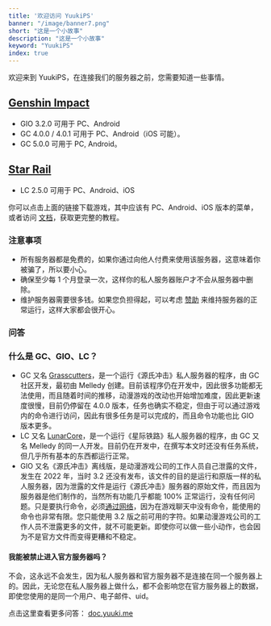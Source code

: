 ```yaml
---
title: '欢迎访问 YuukiPS'
banner: "/image/banner7.png"
short: "这是一个小故事"
description: "这是一个小故事"
keyword: "YuukiPS"
index: true
---
```

欢迎来到 YuukiPS，在连接我们的服务器之前，您需要知道一些事情。

## [Genshin Impact](/game/genshin-impact)

* GIO 3.2.0 可用于 PC、Android
* GC 4.0.0 / 4.0.1 可用于 PC、Android（iOS 可能）。
* GC 5.0.0 可用于 PC, Android。

## [Star Rail](/game/star-rail)
* LC 2.5.0 可用于 PC、Android、iOS

你可以点击上面的链接下载游戏，其中应该有 PC、Android、iOS 版本的菜单，或者访问 [文档](/blog/documentation)，获取更完整的教程。

### 注意事项

* 所有服务器都是免费的，如果你通过向他人付费来使用该服务器，这意味着你被骗了，所以要小心。
* 确保至少每 1 个月登录一次，这样你的私人服务器账户才不会从服务器中删除。
* 维护服务器需要很多钱。如果您负担得起，可以考虑 [赞助](/sponsor) 来维持服务器的正常运行，这样大家都会很开心。

### 问答
### 什么是 GC、GIO、LC？

* GC 又名 [Grasscutters](https://github.com/Grasscutters/Grasscutter)，是一个运行《源氏冲击》私人服务器的程序，由 GC 社区开发，最初由 Melledy 创建。目前该程序仍在开发中，因此很多功能都无法使用，而且随着时间的推移，动漫游戏的改动也开始增加难度，因此更新速度很慢，目前仍停留在 4.0.0 版本，任务也确实不稳定，但由于可以通过游戏内的命令进行访问，因此有很多任务是可以完成的，而且命令功能也比 GIO 版本更多。
* LC 又名 [LunarCore](https://github.com/Melledy/LunarCore)，是一个运行《星际铁路》私人服务器的程序，由 GC 又名 Melledy 的同一人开发。目前仍在开发中，在撰写本文时还没有任务系统，但几乎所有基本的东西都运行正常。
* GIO 又名《源氏冲击》离线版，是动漫游戏公司的工作人员自己泄露的文件，发生在 2022 年，当时 3.2 还没有发布，该文件的目的是运行和原版一样的私人服务器，因为泄露的文件是运行《源氏冲击》服务器的原始文件，而且因为服务器是他们制作的，当然所有功能几乎都能 100% 正常运行，没有任何问题。只是要执行命令，必须[通过网络](/命令)，因为在游戏聊天中没有命令，能使用的命令也非常有限。您只能使用 3.2 版之前可用的字符。如果动漫游戏公司的工作人员不泄露更多的文件，就不可能更新。即使你可以做一些小动作，也会因为不是官方文件而变得更糟和不稳定。

#### 我能被禁止进入官方服务器吗？
不会，这永远不会发生，因为私人服务器和官方服务器不是连接在同一个服务器上的。因此，无论您在私人服务器上做什么，都不会影响您在官方服务器上的数据，即使您使用的是同一个用户、电子邮件、uid。

点击这里查看更多问答： [doc.yuuki.me](https://doc.yuuki.me/docs/faq)